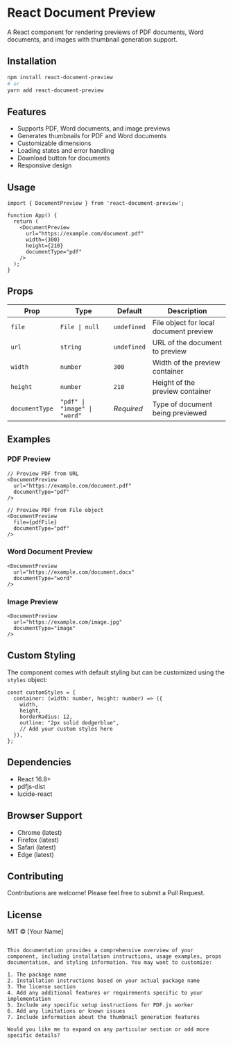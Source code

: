 # React Document Preview

A React component for rendering previews of PDF documents, Word documents, and images with thumbnail generation support.

## Installation

```bash
npm install react-document-preview
# or
yarn add react-document-preview
```

## Features

- Supports PDF, Word documents, and image previews
- Generates thumbnails for PDF and Word documents
- Customizable dimensions
- Loading states and error handling
- Download button for documents
- Responsive design

## Usage

```tsx
import { DocumentPreview } from 'react-document-preview';

function App() {
  return (
    <DocumentPreview
      url="https://example.com/document.pdf"
      width={300}
      height={210}
      documentType="pdf"
    />
  );
}
```

## Props

| Prop | Type | Default | Description |
|------|------|---------|-------------|
| `file` | `File \| null` | `undefined` | File object for local document preview |
| `url` | `string` | `undefined` | URL of the document to preview |
| `width` | `number` | `300` | Width of the preview container |
| `height` | `number` | `210` | Height of the preview container |
| `documentType` | `"pdf" \| "image" \| "word"` | *Required* | Type of document being previewed |

## Examples

### PDF Preview

```tsx
// Preview PDF from URL
<DocumentPreview
  url="https://example.com/document.pdf"
  documentType="pdf"
/>

// Preview PDF from File object
<DocumentPreview
  file={pdfFile}
  documentType="pdf"
/>
```

### Word Document Preview

```tsx
<DocumentPreview
  url="https://example.com/document.docx"
  documentType="word"
/>
```

### Image Preview

```tsx
<DocumentPreview
  url="https://example.com/image.jpg"
  documentType="image"
/>
```

## Custom Styling

The component comes with default styling but can be customized using the `styles` object:

```tsx
const customStyles = {
  container: (width: number, height: number) => ({
    width,
    height,
    borderRadius: 12,
    outline: "2px solid dodgerblue",
    // Add your custom styles here
  }),
};
```

## Dependencies

- React 16.8+
- pdfjs-dist
- lucide-react

## Browser Support

- Chrome (latest)
- Firefox (latest)
- Safari (latest)
- Edge (latest)

## Contributing

Contributions are welcome! Please feel free to submit a Pull Request.

## License

MIT © [Your Name]
```

This documentation provides a comprehensive overview of your component, including installation instructions, usage examples, props documentation, and styling information. You may want to customize:

1. The package name
2. Installation instructions based on your actual package name
3. The license section
4. Add any additional features or requirements specific to your implementation
5. Include any specific setup instructions for PDF.js worker
6. Add any limitations or known issues
7. Include information about the thumbnail generation features

Would you like me to expand on any particular section or add more specific details?
